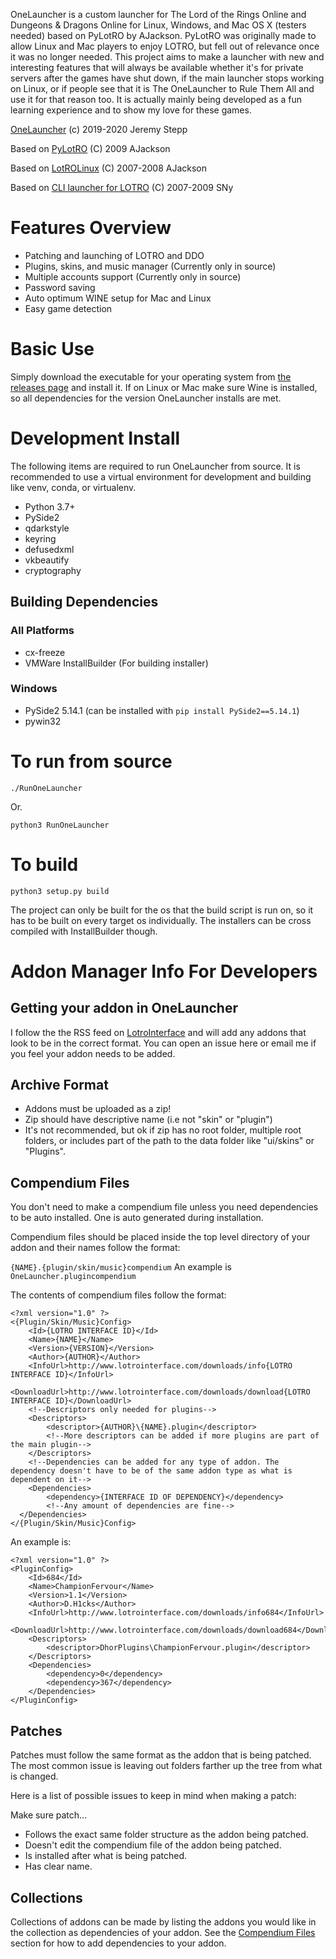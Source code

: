 OneLauncher is a custom launcher for The Lord of the Rings Online and Dungeons & Dragons Online
for Linux, Windows, and Mac OS X (testers needed) based on PyLotRO by AJackson. PyLotRO
was originally made to allow Linux and Mac players to enjoy LOTRO, but fell
out of relevance once it was no longer needed. This project aims to make a launcher
with new and interesting features that will always be available whether it's for private
servers after the games have shut down, if the main launcher stops working on Linux, or
if people see that it is The OneLauncher to Rule Them All and use it for that reason too.
It is actually mainly being developed as a fun learning experience and to show my
love for these games.

[OneLauncher](https://github.com/JeremyStepp/OneLauncher)
(c) 2019-2020 Jeremy Stepp

Based on [PyLotRO](https://github.com/nwestfal/pylotro)
(C) 2009 AJackson

Based on [LotROLinux](https://web.archive.org/web/20120424132519/http://www.lotrolinux.com/)
(C) 2007-2008 AJackson

Based on [CLI launcher for
LOTRO](https://sny.name/LOTRO/) (C) 2007-2009 SNy

# Features Overview

- Patching and launching of LOTRO and DDO
- Plugins, skins, and music manager (Currently only in source)
- Multiple accounts support (Currently only in source)
- Password saving
- Auto optimum WINE setup for Mac and Linux
- Easy game detection

# Basic Use

Simply download the executable for your operating system from 
[the releases page](https://Github.com/JeremyStepp/OneLauncher/releases) and install it.
If on Linux or Mac make sure Wine is installed, so all dependencies for the version OneLauncher
installs are met.

# Development Install

The following items are required to run OneLauncher from source.
It is recommended to use a virtual environment for development and
building like venv, conda, or virtualenv.

- Python 3.7+
- PySide2
- qdarkstyle
- keyring
- defusedxml
- vkbeautify
- cryptography

## Building Dependencies

### All Platforms
- cx-freeze
- VMWare InstallBuilder (For building installer)

### Windows
- PySide2 5.14.1 (can be installed with `pip install PySide2==5.14.1`)
- pywin32

# To run from source

`./RunOneLauncher`

Or.

`python3 RunOneLauncher`

# To build

`python3 setup.py build`

The project can only be built for the os that the build script is run on,
so it has to be built on every target os individually. The installers can be
cross compiled with InstallBuilder though.

# Addon Manager Info For Developers

## Getting your addon in OneLauncher

I follow the the RSS feed on [LotroInterface](https://lotrointerface.com) and will add any addons that look
to be in the correct format. You can open an issue here or email me if you feel
your addon needs to be added.

## Archive Format

- Addons must be uploaded as a zip!
- Zip should have descriptive name (i.e not "skin" or "plugin")
- It's not recommended, but ok if zip has no root folder, multiple root folders, or includes part of the path to the data folder like "ui/skins" or "Plugins".

## Compendium Files

You don't need to make a compendium file unless you need dependencies to be auto installed. One is auto generated during installation.

Compendium files should be placed inside the top level directory of your addon and their names follow the format:

`{NAME}.{plugin/skin/music}compendium`
An example is `OneLauncher.plugincompendium`

The contents of compendium files follow the format:

```
<?xml version="1.0" ?>
<{Plugin/Skin/Music}Config>
    <Id>{LOTRO INTERFACE ID}</Id>
    <Name>{NAME}</Name>
    <Version>{VERSION}</Version>
    <Author>{AUTHOR}</Author>
    <InfoUrl>http://www.lotrointerface.com/downloads/info{LOTRO INTERFACE ID}</InfoUrl>
    <DownloadUrl>http://www.lotrointerface.com/downloads/download{LOTRO INTERFACE ID}</DownloadUrl>
    <!--Descriptors only needed for plugins-->
    <Descriptors>
        <descriptor>{AUTHOR}\{NAME}.plugin</descriptor>
        <!--More descriptors can be added if more plugins are part of the main plugin-->
    </Descriptors>
    <!--Dependencies can be added for any type of addon. The dependency doesn't have to be of the same addon type as what is dependent on it-->
    <Dependencies>
        <dependency>{INTERFACE ID OF DEPENDENCY}</dependency>
        <!--Any amount of dependencies are fine-->
  </Dependencies>
</{Plugin/Skin/Music}Config>
```

An example is:

```
<?xml version="1.0" ?>
<PluginConfig>
    <Id>684</Id>
    <Name>ChampionFervour</Name>
    <Version>1.1</Version>
    <Author>D.H1cks</Author>
    <InfoUrl>http://www.lotrointerface.com/downloads/info684</InfoUrl>
    <DownloadUrl>http://www.lotrointerface.com/downloads/download684</DownloadUrl>
    <Descriptors>
        <descriptor>DhorPlugins\ChampionFervour.plugin</descriptor>
    </Descriptors>
    <Dependencies>
        <dependency>0</dependency>
        <dependency>367</dependency>
    </Dependencies>
</PluginConfig>
```

## Patches

Patches must follow the same format as the addon that is being patched. The most common issue is leaving out folders farther up the tree from what is changed.

Here is a list of possible issues to keep in mind when making a patch:

Make sure patch...

- Follows the exact same folder structure as the addon being patched.
- Doesn't edit the compendium file of the addon being patched.
- Is installed after what is being patched.
- Has clear name.

## Collections

Collections of addons can be made by listing the addons you would like in the collection as dependencies of your addon. See the [Compendium Files](#Compendium-Files) section for how to add dependencies to your addon.
